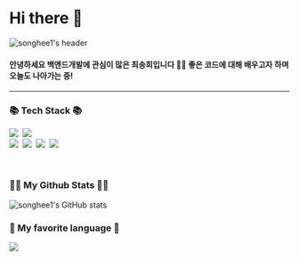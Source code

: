 <h1> Hi there 👋</h1>

<!--
**songhee1/songhee1** is a ✨ _special_ ✨ repository because its `README.md` (this file) appears on your GitHub profile.

Here are some ideas to get you started:

- 🔭 I’m currently working on ...
- 🌱 I’m currently learning ...
- 👯 I’m looking to collaborate on ...
- 🤔 I’m looking for help with ...
- 💬 Ask me about ...
- 📫 How to reach me: ...
- 😄 Pronouns: ...
- ⚡ Fun fact: ...
-->

![songhee1's header](https://capsule-render.vercel.app/api?type=waving&color=gradient&height=250&section=header&text=Songhee&theme=cobaltfont&Size=30&fontAlignY=40&fontAlign=70&animation=twinkling&desc=coding&descAlign=84)


 <h4>
    안녕하세요 백엔드개발에 관심이 많은 최송희입니다 👩‍💻 좋은 코드에 대해 배우고자 하며 오늘도 나아가는 중! <br>
 </h4>

<hr>

<h3>📚 Tech Stack 📚</h3>
<p>
<img src="https://img.shields.io/badge/java-%23007396.svg?&style=for-the-badge&logo=java&logoColor=white" />&nbsp
    <img src="https://img.shields.io/badge/Python-3766AB?style=for-the-badge&logo=Python&logoColor=white"/></a>&nbsp
  <br>
  <img src="https://img.shields.io/badge/Node.js-339933?style=for-the-badge&logo=Node.js&logoColor=white"/></a>&nbsp
  <img src="https://img.shields.io/badge/Spring-007396?style=for-the-badge&logo=Spring&logoColor=pink"/></a>&nbsp
  <img src="https://img.shields.io/badge/MyBatis-3766AB?style=for-the-badge&logo=MyBatis&logoColor=red"/></a>&nbsp
  <img src="https://img.shields.io/badge/Oracle-339933?style=for-the-badge&logo=Oracle&logoColor=white"/></a>&nbsp
</p>
<br>
<!--
<h3>⚡ writing ⚡</h3>
<p>
  <a href="https://velog.io/@songheechoi"><img src="https://img.shields.io/badge/Tech%20Blog-11B48A?style=flat-square&logo=Vimeo&logoColor=white&link=https://velog.io/@songheechoi"/></a>&nbsp
</p>
-->

<h3>👩‍💻 My Github Stats 👩‍💻</h3>
<p>
 
![songhee1's GitHub stats](https://github-readme-stats.vercel.app/api?username=songhee1&show_icons=true&theme=gruvbox)  

</p>

<h3>🌟 My favorite language 🌟</h3>
<p>
<img src="https://github-readme-stats.vercel.app/api/top-langs/?username=songhee1&layout=compact">
</p>


<!--
<h3>💎 My Baekjoon Online Judge Stats 💎</h3>
<div>

 [![Solved.ac Profile](http://mazassumnida.wtf/api/generate_badge?boj=ghenrhkwk88)](https://solved.ac/ghenrhkwk88)

</div>
-->

<br>
<br>
